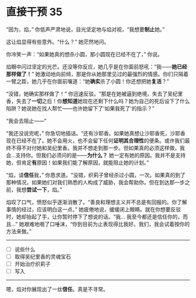 # 直接干预 35

“因为，焰，” 你低声严肃地说，目光坚定地与焰对视，“我想要**制止**她。”

这让焰显得有些意外。“什么？” 她茫然地问。

你冷笑一声：“如果她真的想杀小圆，那小圆现在已经不在了，” 你说。

焰眼中闪过坚定的光芒。还没等你反应，她几乎是在你面前怒吼：“我——**她已经那样做了！**” 她激动地向前倾，那是你从她那里见过的最强烈的情感。你们只隔着一臂之距，她几乎在你面前嚷道：“她**确实**杀了小圆！你还想把她**复活**？”

“没错，她确实那样做了！” 你迅速反驳。“那是在她被逼到绝境，失去了吴纪里香，失去了**一切**之后！你**想知道**她现在还剩下什么吗？她为自己的死后设下了什么陷阱？她说她在找人帮忙——也许她留下了'如果我死了'的指示？”

“我会去阻止——”

“我还没说完呢，” 你急切地插话。“还有沙耶香。如果她真想让沙耶香死，沙耶香现在已经不在了。她不会用火，也不会留下任何**证明其合理性**的便条。或许我们最终不得不对付她和吴纪里香。我并不想走到那一步。但如果真的必须这样做，我会...支持你。但我们必须问的是——**为什么？** 她一定有她的原因。我并不是支持她，但肯定**有**原因！如果我们能了解原因，就能阻止她的计划。”

“焰，请**信任**我，” 你恳求道。“没错，织莉子曾经杀过小圆，一次。如果真的到了那种情况，如果她们对我们熟悉的人构成了威胁，我会帮助你。但在到达那一步之前，我想**尝试一下**，焰。”

焰叹了口气，愤怒似乎逐渐消散了。“善良和理想主义并不总是有回报的。你了解事情的经过，应该明白这一点，” 她疲倦地说，缓缓闭上眼睛。就在你想要反驳时，她却抬起了手，让你暂时停下了想说的话。“我... 我至今都还是信任你的，而且...” 她艰难地咽了口唾沫，“你到目前为止表现得比我好。我们，我会试着按你的方法来做。”

---

- [ ] 说些什么
- [ ] 取得吴纪里香的灵魂宝石
- [ ] 开始治疗织莉子
- [ ] 写入

---

嗯，焰对你展现出了一丝**信任**。真是不寻常。
